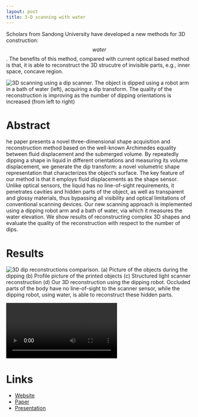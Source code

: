 ```yaml
---
layout: post
title: 3-D scanning with water
---
```


Scholars from Sandong University have developed a new methods for 3D construction: $$water$$. The benefits of this method, compared with current optical based method is that, it is able to reconstruct the 3D strucutre of invisible parts, e.g., inner space, concave region.

![3D scanning using a dip scanner. The object is dipped using a robot arm in a bath of water (left), acquiring a dip transform. The quality of the reconstruction is improving as the number of dipping orientations is increased (from left to right)](http://irc.cs.sdu.edu.cn/3dshape/files/dip_1.png)
# Abstract

he paper presents a novel three-dimensional shape acquisition and reconstruction method based on the well-known Archimedes equality between fluid displacement and the submerged volume. By repeatedly dipping a shape in liquid in different orientations and measuring its volume displacement, we generate the dip transform: a novel volumetric shape representation that characterizes the object’s surface. The key feature of our method is that it employs fluid displacements as the shape sensor. Unlike optical sensors, the liquid has no line-of-sight requirements, it penetrates cavities and hidden parts of the object, as well as transparent and glossy materials, thus bypassing all visibility and optical limitations of conventional scanning devices. Our new scanning approach is implemented using a dipping robot arm and a bath of water, via which it measures the water elevation. We show results of reconstructing complex 3D shapes and evaluate the quality of the reconstruction with respect to the number of dips.

# Results

![3D dip reconstructions comparison. (a) Picture of the objects during the dipping (b) Profile picture of the printed objects (c) Structured light scanner reconstruction (d) Our 3D reconstruction using the dipping robot. Occluded parts of the body have no line-of-sight to the scanner sensor, while the dipping robot, using water, is able to reconstruct these hidden parts.
](http://irc.cs.sdu.edu.cn/3dshape/files/result_1.png)

![Video of actual operation](http://irc.cs.sdu.edu.cn/3dshape/files/dip_final.mp4)

# Links

  - [Website](http://irc.cs.sdu.edu.cn/3dshape/)
  - [Paper](http://irc.cs.sdu.edu.cn/3dshape/files/fermat_spirals.pdf)
  - [Presentation](http://irc.cs.sdu.edu.cn/3dshape/files/fermat_spirals.pptx)
